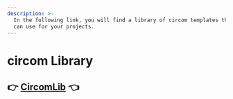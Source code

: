 ```yaml
---
description: >-
  In the following link, you will find a library of circom templates that you
  can use for your projects.
---
```


# circom Library

##                                                👉 [CircomLib](https://github.com/iden3/circomlib) 👈 

